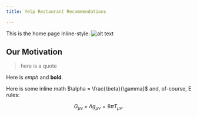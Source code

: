 ```yaml
---
title: Yelp Restaurant Recommendations

---
```


This is the home page
Inline-style:
![alt text](http://www.practicevelocity.com/wp-content/uploads/2016/08/yelp2.png)


## Our Motivation


>here is a quote

Here is *emph* and **bold**.

Here is some inline math $\alpha = \frac{\beta}{\gamma}$ and, of-course, E rules:

$$ G_{\mu\nu} + \Lambda g_{\mu\nu}  = 8 \pi T_{\mu\nu} . $$
